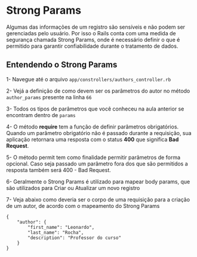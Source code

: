 # Strong Params

Algumas das informações de um registro são sensíveis e não podem ser gerenciadas pelo usuário. Por isso o Rails conta com uma medida de segurança chamada Strong Params, onde é necessário definir o que é permitido para garantir confiabilidade durante o tratamento de dados.



## Entendendo o Strong Params

1- Navegue até o arquivo `app/constrollers/authors_controller.rb`

2- Vejá a definição de como devem ser os parâmetros do autor no método `author_params` presente na linha `66`

3- Todos os tipos de parâmetros que você conheceu na aula anterior se encontram dentro de `params`

4- O método **require** tem a função de definir parâmetros obrigatórios. Quando um parâmetro obrigatório não é passado durante a requisição, sua aplicação retornara uma resposta com o status **400** que significa **Bad Request**.

5- O método permit tem como finalidade permitir parâmetros de forma opcional. Caso seja passado um parâmetro fora dos que são permitidos a resposta também será 400 - Bad Request.

6- Geralmente o Strong Params é utilizado para mapear body params, que são utilizados para Criar ou Atualizar um novo registro

7- Veja abaixo como deveria ser o corpo de uma requisição para a criação de um autor, de acordo com o mapeamento do Strong Params

```
{
    "author": {
        "first_name": "Leonardo",
        "last_name": "Rocha",
        "description": "Professor do curso"
    }
}
```